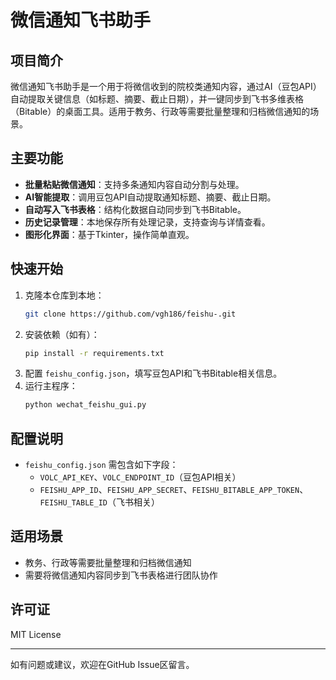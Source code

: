 # 微信通知飞书助手

## 项目简介

微信通知飞书助手是一个用于将微信收到的院校类通知内容，通过AI（豆包API）自动提取关键信息（如标题、摘要、截止日期），并一键同步到飞书多维表格（Bitable）的桌面工具。适用于教务、行政等需要批量整理和归档微信通知的场景。

## 主要功能
- **批量粘贴微信通知**：支持多条通知内容自动分割与处理。
- **AI智能提取**：调用豆包API自动提取通知标题、摘要、截止日期。
- **自动写入飞书表格**：结构化数据自动同步到飞书Bitable。
- **历史记录管理**：本地保存所有处理记录，支持查询与详情查看。
- **图形化界面**：基于Tkinter，操作简单直观。

## 快速开始
1. 克隆本仓库到本地：
   ```bash
   git clone https://github.com/vgh186/feishu-.git
   ```
2. 安装依赖（如有）：
   ```bash
   pip install -r requirements.txt
   ```
3. 配置 `feishu_config.json`，填写豆包API和飞书Bitable相关信息。
4. 运行主程序：
   ```bash
   python wechat_feishu_gui.py
   ```

## 配置说明
- `feishu_config.json` 需包含如下字段：
  - `VOLC_API_KEY`、`VOLC_ENDPOINT_ID`（豆包API相关）
  - `FEISHU_APP_ID`、`FEISHU_APP_SECRET`、`FEISHU_BITABLE_APP_TOKEN`、`FEISHU_TABLE_ID`（飞书相关）

## 适用场景
- 教务、行政等需要批量整理和归档微信通知
- 需要将微信通知内容同步到飞书表格进行团队协作

## 许可证
MIT License

---
如有问题或建议，欢迎在GitHub Issue区留言。
